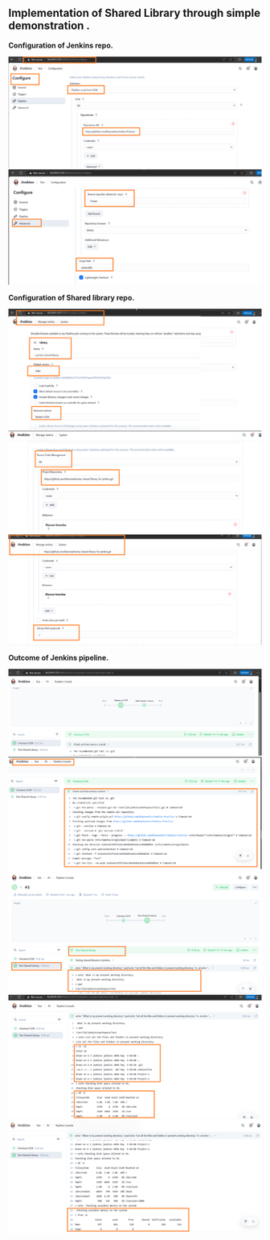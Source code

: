 ## Implementation of Shared Library through simple demonstration .

**Configuration of Jenkins repo.**

![](images/Jenkins-repo-1.png "Jenkins-repo-1")
![](images/Jenkins-repo-2.png "Jenkins-repo-2")

**Configuration of Shared library repo.**

![](images/Shared-lib-repo-1.png "Shared-repo-1")
![](images/Shared-lib-repo-2.png "Shared-repo-2")
![](images/Shared-lib-repo-3.png "Shared-repo-3")


**Outcome of Jenkins pipeline.**

![](images/Pipeline-outcome-1.png "Pipeline-outcome-1")
![](images/Pipeline-outcome-2.png "Pipeline-outcome-2")
![](images/Pipeline-outcome-3.png "Pipeline-outcome-3")
![](images/Pipeline-outcome-4.png "Pipeline-outcome-4")
![](images/Pipeline-outcome-5.png "Pipeline-outcome-5")
 